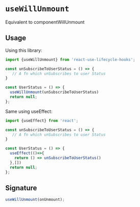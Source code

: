 # `useWillUnmount`

Equivalent to componentWillUnmount

## Usage

Using this library:
```jsx
import {useWillUnmount} from 'react-use-lifecycle-hooks';

const unSubscribeToUserStatus = () => {
   // A fn which unSubscribes to user Status 
}

const UserStatus = () => {
  useWillUnmount(unSubscribeToUserStatus)
  return null;
};
```

Same using useEffect:
```jsx
import {useEffect} from 'react';

const unSubscribeToUserStatus = () => {
   // A fn which unSubscribes to user Status 
}

const UserStatus = () => {
  useEffect(()=>{
    return () => unSubscribeToUserStatus()
  },[])
  return null;
};
```

## Signature

```jsx
useWillUnmount(onUnmount);
```